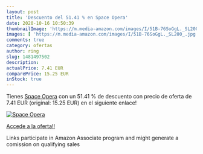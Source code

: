 ```yaml
---
layout: post
title: 'Descuento del 51.41 % en Space Opera'
date: 2020-10-16 10:50:39
thumbnailImage: 'https://m.media-amazon.com/images/I/51B-76SoGgL._SL200_.jpg'
images: [ 'https://m.media-amazon.com/images/I/51B-76SoGgL._SL200_.jpg' ]
comments: true
category: ofertas
author: ring
slug: 1481497502
description:
actualPrice: 7.41 EUR
comparePrice: 15.25 EUR
inStock: true
---
```


Tienes [Space Opera](https://www.amazon.es/dp/1481497502/?tag=tolees-21) con un 51.41 % de descuento con precio de oferta de 7.41 EUR (original: 15.25 EUR) en el siguiente enlace!

[![Space Opera](https://m.media-amazon.com/images/I/51B-76SoGgL._SL200_.jpg)](https://www.amazon.es/dp/1481497502/?tag=tolees-21)

[Accede a la oferta!!](https://www.amazon.es/dp/1481497502/?tag=tolees-21)

Links participate in Amazon Associate program and might generate a comission on qualifying sales


